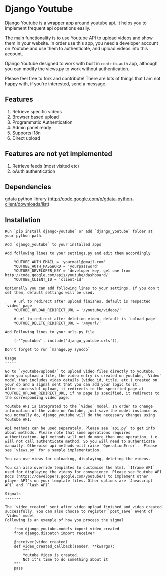 Django Youtube
==============

Django Youtube is a wrapper app around youtube api. It helps you to implement frequent api operations easily.

The main functionality is to use Youtube API to upload videos and show them in your website.
In order use this app, you need a developer account on Youtube and use them to authenticate, and upload videos into this account.

Django Youtube designed to work with built in `contrib.auth` app, although you can modify the views.py to work without authentication.

Please feel free to fork and contribute! There are lots of things that I am not happy with, if you're interested, send a message.

Features
--------

1. Retrieve specific videos
3. Browser based upload
4. Programmatic Authentication
5. Admin panel ready
6. Supports i18n
7. Direct upload

Features are not yet implemented
--------------------------------

1. Retrieve feeds (most visited etc)
2. oAuth authentication

Dependencies
------------

gdata python library (http://code.google.com/p/gdata-python-client/downloads/list)

Installation
------------

    Run `pip install django-youtube` or add `django_youtube` folder at your python path.

    Add `django_youtube` to your installed apps

    Add following lines to your settings.py and edit them accordingly

        YOUTUBE_AUTH_EMAIL = 'yourmail@gmail.com'
        YOUTUBE_AUTH_PASSWORD = 'yourpassword'
        YOUTUBE_DEVELOPER_KEY = 'developer key, get one from http://code.google.com/apis/youtube/dashboard/'
        YOUTUBE_CLIENT_ID = 'client-id'
        
    Optionally you can add following lines to your settings. If you don't set them, default settings will be used.
        
        # url to redirect after upload finishes, default is respected `video` page
        YOUTUBE_UPLOAD_REDIRECT_URL = '/youtube/videos/'

        # url to redirect after deletion video, default is `upload page`
        YOUTUBE_DELETE_REDIRECT_URL = '/myurl/'

    Add Following lines to your urls.py file

        (r'^youtube/', include('django_youtube.urls')),
        
    Don't forget to run `manage.py syncdb`

    Usage
    -----

    Go to `/youtube/upload/` to upload video files directly to youtube. When you upload a file, the video entry is created on youtube, `Video` model that includes video details (video_id, title, etc.) created on your db and a signal sent that you can add your logic to it.
    After successful upload, it redirects to the specified page at YOUTUBE_UPLOAD_REDIRECT_URL, if no page is specified, it redirects to the corresponding video page.

    Youtube API is integrated to the `Video` model. In order to change information of the video on Youtube, just save the model instance as you normally do, django_youtube will do the necessary changes using Youtube API.

    Api methods can be used separately. Please see `api.py` to get info about methods. Please note that some operations requires authentication. Api methods will not do more than one operation, i.e. will not call authenticate method. So you will need to authenticate manually. Otherwise api methods will raise `OperationError`.  Please see `views.py` for a sample implementation.

    You can use views for uploading, displaying, deleting the videos.

    You can also override templates to customise the html. `Iframe API` used for displaying the videos for convenience. Please see Youtube API Docs (https://developers.google.com/youtube/) to implement other player API's on your template files. Other options are `Javascript API` and `Flash API`.

    Signals
    -------

    The `video_created` sent after video upload finished and video created successfully. You can also choose to register `post_save` event of `Video` model
    Following is an example of how you process the signal

        from django_youtube.models import video_created
        from django.dispatch import receiver
        
        @receiver(video_created)
        def video_created_callback(sender, **kwargs):
            """
            Youtube Video is created.
            Not it's time to do something about it
        """
        pass
